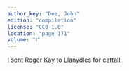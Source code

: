 ```yaml
---
author_key: "Dee, John"
edition: "compilation"
license: "CC0 1.0"
location: "page 171"
volume: "Ⅰ"
---
```

I sent Roger Kay to Llanydles for cattall.
